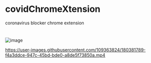 # covidChromeXtension
coronavirus blocker chrome extension
#

![image](https://user-images.githubusercontent.com/109363824/180381120-893cb161-7e5b-450d-ae2d-8c4f7de4e861.png)


https://user-images.githubusercontent.com/109363824/180381789-f4a3ddce-947c-45bd-bde0-a8de5f73850a.mp4






